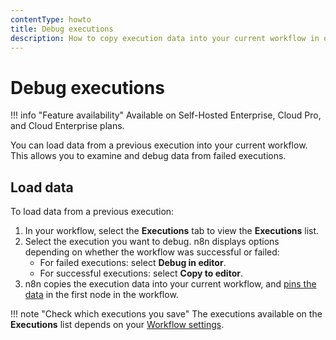 ```yaml
---
contentType: howto
title: Debug executions
description: How to copy execution data into your current workflow in order to debug previous executions.
---
```


# Debug executions

!!! info "Feature availability"
	 Available on Self-Hosted Enterprise, Cloud Pro, and Cloud Enterprise plans.

You can load data from a previous execution into your current workflow. This allows you to examine and debug data from failed executions.

## Load data

To load data from a previous execution:

1. In your workflow, select the **Executions** tab to view the **Executions** list.
1. Select the execution you want to debug. n8n displays options depending on whether the workflow was successful or failed:
	* For failed executions: select **Debug in editor**.
	* For successful executions: select **Copy to editor**.
1. n8n copies the execution data into your current workflow, and [pins the data](/data/data-pinning/) in the first node in the workflow.

!!! note "Check which executions you save"
	The executions available on the **Executions** list depends on your [Workflow settings](/workflows/settings/).
